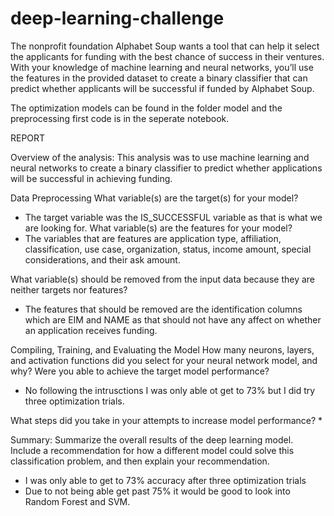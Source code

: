 # deep-learning-challenge

The nonprofit foundation Alphabet Soup wants a tool that can help it select the applicants for funding with the best chance of success in their ventures. With your knowledge of machine learning and neural networks, you’ll use the features in the provided dataset to create a binary classifier that can predict whether applicants will be successful if funded by Alphabet Soup.

The optimization models can be found in the folder model and the preprocessing first code is in the seperate notebook.


REPORT

Overview of the analysis: This analysis was to use machine learning and neural networks to create a binary classifier to predict whether applications will be successful in achieving funding.


Data Preprocessing
What variable(s) are the target(s) for your model?
* The target variable was the IS_SUCCESSFUL variable as that is what we are looking for.
What variable(s) are the features for your model?
* The variables that are features are application type, affiliation, classification, use case, organization, status, income amount, special considerations, and their ask amount.
  
What variable(s) should be removed from the input data because they are neither targets nor features?
* The features that should be removed are the identification columns which are EIM and NAME as that should not have any affect on whether an application receives funding.



Compiling, Training, and Evaluating the Model
How many neurons, layers, and activation functions did you select for your neural network model, and why?
Were you able to achieve the target model performance?
* No following the intrusctions I was only able ot get to 73% but I did try three optimization trials.
  
What steps did you take in your attempts to increase model performance?
*

Summary: Summarize the overall results of the deep learning model. Include a recommendation for how a different model could solve this classification problem, and then explain your recommendation.
* I was only able to get to 73% accuracy after three optimization trials
* Due to not being able get past 75% it would be good to look into Random Forest and SVM.
